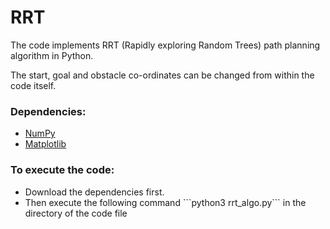 # RRT

The code implements RRT (Rapidly exploring Random Trees) path planning algorithm in Python.

The start, goal and obstacle co-ordinates can be changed from within the code itself.

### Dependencies:
<ul>
    <li>
        <a href="https://numpy.org/" >NumPy</a>
    </li>
    <li>
        <a href="https://matplotlib.org/" >Matplotlib</a>
    </li>
</ul>

### To execute the code:
<ul>
    <li>
    Download the dependencies first.
    </li>
    <li>
    Then execute the following command ```python3 rrt_algo.py``` in the directory of the code file
    </li>
</ul>

